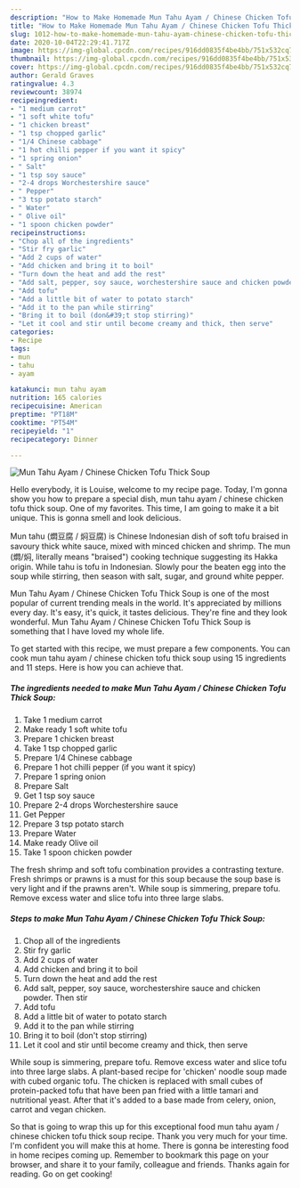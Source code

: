 ```yaml
---
description: "How to Make Homemade Mun Tahu Ayam / Chinese Chicken Tofu Thick Soup"
title: "How to Make Homemade Mun Tahu Ayam / Chinese Chicken Tofu Thick Soup"
slug: 1012-how-to-make-homemade-mun-tahu-ayam-chinese-chicken-tofu-thick-soup
date: 2020-10-04T22:29:41.717Z
image: https://img-global.cpcdn.com/recipes/916dd0835f4be4bb/751x532cq70/mun-tahu-ayam-chinese-chicken-tofu-thick-soup-recipe-main-photo.jpg
thumbnail: https://img-global.cpcdn.com/recipes/916dd0835f4be4bb/751x532cq70/mun-tahu-ayam-chinese-chicken-tofu-thick-soup-recipe-main-photo.jpg
cover: https://img-global.cpcdn.com/recipes/916dd0835f4be4bb/751x532cq70/mun-tahu-ayam-chinese-chicken-tofu-thick-soup-recipe-main-photo.jpg
author: Gerald Graves
ratingvalue: 4.3
reviewcount: 38974
recipeingredient:
- "1 medium carrot"
- "1 soft white tofu"
- "1 chicken breast"
- "1 tsp chopped garlic"
- "1/4 Chinese cabbage"
- "1 hot chilli pepper if you want it spicy"
- "1 spring onion"
- " Salt"
- "1 tsp soy sauce"
- "2-4 drops Worchestershire sauce"
- " Pepper"
- "3 tsp potato starch"
- " Water"
- " Olive oil"
- "1 spoon chicken powder"
recipeinstructions:
- "Chop all of the ingredients"
- "Stir fry garlic"
- "Add 2 cups of water"
- "Add chicken and bring it to boil"
- "Turn down the heat and add the rest"
- "Add salt, pepper, soy sauce, worchestershire sauce and chicken powder. Then stir"
- "Add tofu"
- "Add a little bit of water to potato starch"
- "Add it to the pan while stirring"
- "Bring it to boil (don&#39;t stop stirring)"
- "Let it cool and stir until become creamy and thick, then serve"
categories:
- Recipe
tags:
- mun
- tahu
- ayam

katakunci: mun tahu ayam 
nutrition: 165 calories
recipecuisine: American
preptime: "PT18M"
cooktime: "PT54M"
recipeyield: "1"
recipecategory: Dinner

---
```



![Mun Tahu Ayam / Chinese Chicken Tofu Thick Soup](https://img-global.cpcdn.com/recipes/916dd0835f4be4bb/751x532cq70/mun-tahu-ayam-chinese-chicken-tofu-thick-soup-recipe-main-photo.jpg)

Hello everybody, it is Louise, welcome to my recipe page. Today, I'm gonna show you how to prepare a special dish, mun tahu ayam / chinese chicken tofu thick soup. One of my favorites. This time, I am going to make it a bit unique. This is gonna smell and look delicious.

Mun tahu (燜豆腐 / 焖豆腐) is Chinese Indonesian dish of soft tofu braised in savoury thick white sauce, mixed with minced chicken and shrimp. The mun (燜/焖, literally means &#34;braised&#34;) cooking technique suggesting its Hakka origin. While tahu is tofu in Indonesian. Slowly pour the beaten egg into the soup while stirring, then season with salt, sugar, and ground white pepper.

Mun Tahu Ayam / Chinese Chicken Tofu Thick Soup is one of the most popular of current trending meals in the world. It's appreciated by millions every day. It's easy, it's quick, it tastes delicious. They're fine and they look wonderful. Mun Tahu Ayam / Chinese Chicken Tofu Thick Soup is something that I have loved my whole life.


To get started with this recipe, we must prepare a few components. You can cook mun tahu ayam / chinese chicken tofu thick soup using 15 ingredients and 11 steps. Here is how you can achieve that.

<!--inarticleads1-->

##### The ingredients needed to make Mun Tahu Ayam / Chinese Chicken Tofu Thick Soup:

1. Take 1 medium carrot
1. Make ready 1 soft white tofu
1. Prepare 1 chicken breast
1. Take 1 tsp chopped garlic
1. Prepare 1/4 Chinese cabbage
1. Prepare 1 hot chilli pepper (if you want it spicy)
1. Prepare 1 spring onion
1. Prepare  Salt
1. Get 1 tsp soy sauce
1. Prepare 2-4 drops Worchestershire sauce
1. Get  Pepper
1. Prepare 3 tsp potato starch
1. Prepare  Water
1. Make ready  Olive oil
1. Take 1 spoon chicken powder


The fresh shrimp and soft tofu combination provides a contrasting texture. Fresh shrimps or prawns is a must for this soup because the soup base is very light and if the prawns aren&#39;t. While soup is simmering, prepare tofu. Remove excess water and slice tofu into three large slabs. 

<!--inarticleads2-->

##### Steps to make Mun Tahu Ayam / Chinese Chicken Tofu Thick Soup:

1. Chop all of the ingredients
1. Stir fry garlic
1. Add 2 cups of water
1. Add chicken and bring it to boil
1. Turn down the heat and add the rest
1. Add salt, pepper, soy sauce, worchestershire sauce and chicken powder. Then stir
1. Add tofu
1. Add a little bit of water to potato starch
1. Add it to the pan while stirring
1. Bring it to boil (don&#39;t stop stirring)
1. Let it cool and stir until become creamy and thick, then serve


While soup is simmering, prepare tofu. Remove excess water and slice tofu into three large slabs. A plant-based recipe for &#39;chicken&#39; noodle soup made with cubed organic tofu. The chicken is replaced with small cubes of protein-packed tofu that have been pan fried with a little tamari and nutritional yeast. After that it&#39;s added to a base made from celery, onion, carrot and vegan chicken. 

So that is going to wrap this up for this exceptional food mun tahu ayam / chinese chicken tofu thick soup recipe. Thank you very much for your time. I'm confident you will make this at home. There is gonna be interesting food in home recipes coming up. Remember to bookmark this page on your browser, and share it to your family, colleague and friends. Thanks again for reading. Go on get cooking!
